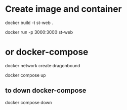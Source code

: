 # Create image and container

docker build -t st-web .

docker run -p 3000:3000 st-web

# or docker-compose

docker network create dragonbound

docker compose up

## to down docker-compose

docker compose down
